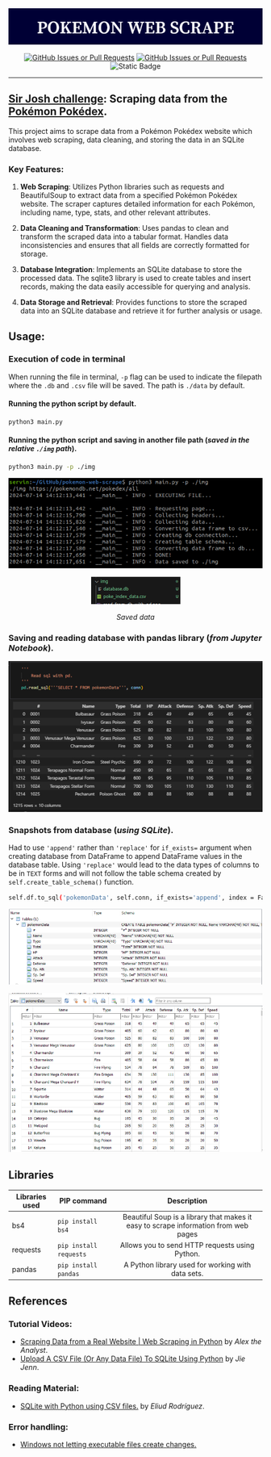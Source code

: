 <img src='img\POKEMON_WEB_SCRAPE.png'>


<div align='center'>

[![GitHub Issues or Pull Requests](https://img.shields.io/github/issues/Serv08/pokemon-web-scrape)](https://github.com/Serv08/pokemon-web-scrape/issues)
[![GitHub Issues or Pull Requests](https://img.shields.io/github/issues-pr/Serv08/pokemon-web-scrape)](https://github.com/Serv08/pokemon-web-scrape/pulls)
![Static Badge](https://img.shields.io/badge/license-MIT-blue)


</div>

---
## [Sir Josh challenge](https://www.facebook.com/share/p/shSjfPoG5PaD6bnm/): Scraping data from the [Pokémon Pokédex](https://pokemondb.net/pokedex/all).


This project aims to scrape data from a Pokémon Pokédex website which involves web scraping, data cleaning, and storing the data in an SQLite database.

### Key Features:
1. **Web Scraping**: Utilizes Python libraries such as requests and BeautifulSoup to extract data from a specified Pokémon Pokédex website.
The scraper captures detailed information for each Pokémon, including name, type, stats, and other relevant attributes.

2. **Data Cleaning and Transformation**: Uses pandas to clean and transform the scraped data into a tabular format.
Handles data inconsistencies and ensures that all fields are correctly formatted for storage.

3. **Database Integration**: Implements an SQLite database to store the processed data.
The sqlite3 library is used to create tables and insert records, making the data easily accessible for querying and analysis.

4. **Data Storage and Retrieval**: Provides functions to store the scraped data into an SQLite database and retrieve it for further analysis or usage.



## Usage:

### Execution of code in terminal

When running the file in terminal, `-p` flag can be used to indicate the filepath where the `.db` and `.csv` file will be saved. The path is `./data` by default.

#### Running the python script by default.
```bash
python3 main.py 
```
#### Running the python script and saving in another file path (*saved in the relative `./img` path*).
```bash
python3 main.py -p ./img
```

<p align='center'><img src='img/runnin_with_flag.png'></p>

<p align='center'><img src='img/proof.png'></p>
<p align='center'><i>Saved data</i></p>

### Saving and reading database with pandas library (*from Jupyter Notebook*).
<p align='center'><img src='img/read_from_db_with_pd.png'></img></p>

### Snapshots from database (*using SQLite*).
Had to use `'append'` rather than `'replace'` for `if_exists=` argument when creating database from DataFrame to append DataFrame values in the database table. Using `'replace'` would lead to the data types of columns to be in `TEXT` forms and will not follow the table schema created by `self.create_table_schema()` function.
```bash
self.df.to_sql('pokemonData', self.conn, if_exists='append', index = False)
```
<p align='center'><img src='img/from_sqlite.png'></img></p>
<p align='center'><img src='img/db_data.png'></img></p>


## Libraries

|Libraries used|PIP command|Description|
|---|---|:-:|
|bs4|`pip install bs4`| Beautiful Soup is a library that makes it easy to scrape information from web pages|
|requests|`pip install requests`|Allows you to send HTTP requests using Python.|
|pandas| `pip install pandas`| A Python library used for working with data sets.|

## References

### Tutorial Videos:
- [Scraping Data from a Real Website | Web Scraping in Python](https://www.youtube.com/watch?v=8dTpNajxaH0) by *Alex the Analyst*.
- [Upload A CSV File (Or Any Data File) To SQLite Using Python](https://www.youtube.com/watch?v=UZIhVmkrAEs) by *Jie Jenn*.

### Reading Material:
- [SQLite with Python using CSV files.](https://medium.com/@eliud.giroma/sqlite-with-python-using-csv-files-6772bdd3fc5e) by *Eliud Rodríguez*.

### Error handling:
- [Windows not letting executable files create changes.](https://www.reddit.com/r/learnpython/comments/1af0hti/oserror_errno_9_bad_file_descriptor/)
